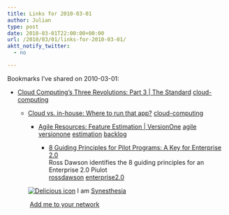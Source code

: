 ```yaml
---
title: Links for 2010-03-01
author: Julian
type: post
date: 2010-03-01T22:00:00+00:00
url: /2010/03/01/links-for-2010-03-01/
aktt_notify_twitter:
  - no

---
```

Bookmarks I&#8217;ve shared on 2010-03-01:

  * [Cloud Computing&#8217;s Three Revolutions: Part 3 | The Standard][1] 
    [cloud-computing][2] </li> 
    
      * [Cloud vs. in-house: Where to run that app?][3] 
        [cloud-computing][2] </li> 
        
          * [Agile Resources: Feature Estimation | VersionOne][4] 
            [agile][5] [versionone][6] [estimation][7] [backlog][8] </li> 
            
              * [8 Guiding Principles for Pilot Programs: A Key for Enterprise 2.0][9]  
                Ross Dawson identifies the 8 guiding principles for an Enterprise 2.0 Piulot&nbsp;  
                [rossdawson][10] [enterprise2.0][11] </ul> 
            
            <p class="deliciouslink">
              <a href="http://del.icio.us/synesthesia" title="See all my bookmarks on del.icio.us"><img src="https://www.synesthesia.co.uk/images/deliciousicon.jpg" alt="Delicious icon" /></a>&nbsp;I am <a href="http://del.icio.us/synesthesia" title="See all my bookmarks on del.icio.us">Synesthesia</a>
            </p>
            
            <p class="deliciouslink">
              <a href="http://del.icio.us/network?add=synesthesia" title="Add me to your del.icio.us network"><img src="https://www.synesthesia.co.uk/images/add.gif" alt="" /></a>&nbsp;<a href="http://del.icio.us/network?add=synesthesia" title="Add me to your del.icio.us network">Add me to your network</a>
            </p>

 [1]: http://www.thestandard.com/news/2010/03/01/cloud-computings-three-revolutions-part-3
 [2]: http://delicious.com/synesthesia/cloud-computing
 [3]: http://mobile.computerworld.com/device/article.php?CALL_URL=http://www.computerworld.com/s/article/9162542/Cloud_vs._in_house_Where_to_run_that_app
 [4]: http://www.versionone.com/Resources/FeatureEstimation.asp
 [5]: http://delicious.com/synesthesia/agile
 [6]: http://delicious.com/synesthesia/versionone
 [7]: http://delicious.com/synesthesia/estimation
 [8]: http://delicious.com/synesthesia/backlog
 [9]: http://rossdawsonblog.com/weblog/archives/2010/02/8_guiding_princ.html
 [10]: http://delicious.com/synesthesia/rossdawson
 [11]: http://delicious.com/synesthesia/enterprise2.0